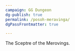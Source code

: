 ```yaml
---
campaign: GG Dungeon
dg-publish: true
permalink: /posoh-meravinga/
dgPassFrontmatter: true

---
```


The Sceptre of the Merovings.
